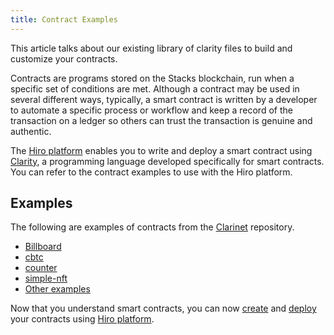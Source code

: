 ```yaml
---
title: Contract Examples
---
```


This article talks about our existing library of clarity files to build and customize your contracts. 

Contracts are programs stored on the Stacks blockchain, run when a specific set of conditions are met. Although a contract may be used in several different ways, typically, a smart contract is written by a developer to automate a specific process or workflow and keep a record of the transaction on a ledger so others can trust the transaction is genuine and authentic.

The [Hiro platform](https://platform.hiro.so/) enables you to write and deploy a smart contract using [Clarity](https://clarity-lang.org/), a programming language developed specifically for smart contracts. You can refer to the contract examples to use with the Hiro platform. 

## Examples

The following are examples of contracts from the [Clarinet](https://github.com/hirosystems/clarinet) repository. 

- [Billboard](https://github.com/hirosystems/clarinet/tree/6b462e251619f9dd9bf908b1a990c4eff134aa5a/components/clarinet-cli/examples/billboard/contracts)
- [cbtc](https://github.com/hirosystems/clarinet/tree/6b462e251619f9dd9bf908b1a990c4eff134aa5a/components/clarinet-cli/examples/cbtc/contracts)
- [counter](https://github.com/hirosystems/clarinet/tree/6b462e251619f9dd9bf908b1a990c4eff134aa5a/components/clarinet-cli/examples/counter/contracts)
- [simple-nft](https://github.com/hirosystems/clarinet/tree/6b462e251619f9dd9bf908b1a990c4eff134aa5a/components/clarinet-cli/examples/simple-nft/contracts)
- [Other examples](https://github.com/hirosystems/clarinet/tree/6b462e251619f9dd9bf908b1a990c4eff134aa5a/components/clarity-repl/src/repl/boot)



Now that you understand smart contracts, you can now [create](build-contract.md) and [deploy](deploy-project.md) your contracts using [Hiro platform](https://platform.hiro.so/).
